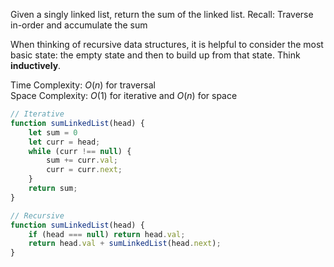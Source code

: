 Given a singly linked list, return the sum of the linked list.
Recall: Traverse in-order and accumulate the sum

When thinking of recursive data structures, it is helpful to consider the most basic state: the empty state and then to build up from that state. Think **inductively**.

Time Complexity: $O(n)$ for traversal  
Space Complexity: $O(1)$ for iterative and $O(n)$ for space 

```javascript
// Iterative
function sumLinkedList(head) {
    let sum = 0
    let curr = head;
    while (curr !== null) {
        sum += curr.val;
        curr = curr.next;
    }
    return sum;
}
```

```javascript
// Recursive
function sumLinkedList(head) {
    if (head === null) return head.val;
    return head.val + sumLinkedList(head.next);
}
```
